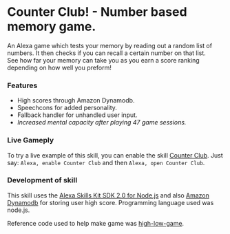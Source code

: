 # Counter Club! - Number based memory game.

An Alexa game which tests your memory by reading out a random list of numbers. It then checks if you can recall a certain number on that list. <br />
See how far your memory can take you as you earn a score ranking depending on how well you preform!

### Features
* High scores through Amazon Dynamodb.
* Speechcons for added personality.
* Fallback handler for unhandled user input.
* _Increased mental capacity after playing 47 game sessions._

### Live Gameply
To try a live example of this skill, you can enable the skill [Counter Club](https://www.amazon.com/NotMatt-Counter-Club/dp/B07FNK6TR8/ref=sr_1_1?s=digital-skills&ie=UTF8&qid=1532144294&sr=1-1&keywords=counter+club). Just say: `Alexa, enable Counter Club` and then `Alexa, open Counter Club`.

### Development of skill

This skill uses the [Alexa Skills Kit SDK 2.0 for Node.js](https://github.com/alexa/alexa-skills-kit-sdk-for-nodejs) and also [Amazon Dynamodb](https://aws.amazon.com/dynamodb/) for storing user high score.
Programming language used was node.js.

Reference code used to help make game was [high-low-game](https://github.com/alexa/skill-sample-nodejs-highlowgame/blob/master/lambda/custom/index.js).